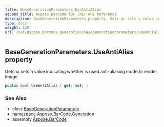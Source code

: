 ```yaml
---
title: BaseGenerationParameters.UseAntiAlias
second_title: Aspose.BarCode for .NET API Reference
description: BaseGenerationParameters property. Gets or sets a value indicating whether is used antialiasing mode to render image
type: docs
weight: 120
url: /net/aspose.barcode.generation/basegenerationparameters/useantialias/
---
```

## BaseGenerationParameters.UseAntiAlias property

Gets or sets a value indicating whether is used anti-aliasing mode to render image

```csharp
public bool UseAntiAlias { get; set; }
```

### See Also

* class [BaseGenerationParameters](../)
* namespace [Aspose.BarCode.Generation](../../basegenerationparameters/)
* assembly [Aspose.BarCode](../../../)


